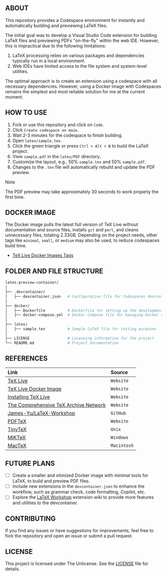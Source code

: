 ## ABOUT

This repository provides a Codespace environment for instantly and automatically building and previewing LaTeX files.

The initial goal was to develop a Visual Studio Code extension for building LaTeX files and previewing PDFs "on-the-fly" within the web IDE. However, this is impractical due to the following limitations:

1. LaTeX processing relies on various packages and dependencies typically run in a local environment.
2. Web IDEs have limited access to the file system and system-level utilities.

The optimal approach is to create an extension using a codespace with all necessary dependencies. However, using a Docker image with Codespaces remains the simplest and most reliable solution for me at the current moment.

## HOW TO USE

1. Fork or use this repository and click on `Code`.
2. Click `Create codespace on main`.
3. Wait 2-3 minutes for the codespace to finish building.
4. Open `latex/sample.tex`.
5. Click the green triangle or press `Ctrl + Alt + B` to build the LaTeX project.
6. View `sample.pdf` in the `latex/PDF` directory.
7. Customize the layout, e.g., 50% `sample.tex` and 50% `sample.pdf`.
8. Changes to the `.tex` file will automatically rebuild and update the PDF preview.

> [!NOTE]
> The PDF preview may take approximately 30 seconds to work properly the first time.

## DOCKER IMAGE

The Docker image pulls the latest full version of TeX Live without documentation and source files, installs `git` and `perl`, and cleans unnecessary files, totaling 2.33GB. Depending on the project needs, other tags like `minimal`, `small`, or `medium` may also be used, to reduce codespaces build time.

- [TeX Live Docker Images Tags](https://hub.docker.com/r/texlive/texlive/tags)

## FOLDER AND FILE STRUCTURE

```bash
latex-preview-container/
│
├── .devcontainer/
│   ├── devcontainer.json   # Configuration file for Codespaces devcontainer
│
├── docker/
│   ├── Dockerfile          # Dockerfile for setting up the development environment
│   ├── docker-compose.yml  # Docker Compose file for managing Docker containers
│
├── latex/
│   ├── sample.tex          # Sample LaTeX file for testing purposes
│
├── LICENSE                 # Licensing information for the project
└── README.md               # Project documentation
```

## REFERENCES

| Link | Source |
| :--  | :----- |
| [TeX Live](https://tug.org/texlive) | `Website` |
| [TeX Live Docker Image](https://hub.docker.com/r/texlive/texlive) | `Website` |
| [Installing TeX Live](https://tug.org/texlive/acquire-netinstall.html) | `Website` |
| [The Comprehensive TeX Archive Network](https://www.ctan.org/) | `Website` |
| [James-Yu/LaTeX-Workshop](https://github.com/James-Yu/LaTeX-Workshop) | `GitHub` |
| [PDFTeX](https://www.tug.org/applications/pdftex/) | `Website` |
| [TinyTeX](https://yihui.org/tinytex/) | `Unix` |
| [MiKTeX](https://miktex.org/) | `Windows` |
| [MacTeX](https://tug.org/mactex/) | `Macintosh` |

## FUTURE PLANS

- [ ] Create a smaller and otimized Docker image with minimal tools for LaTeX, to build and preview PDF files.
- [ ] Include new extensions in the `devcontainer.json` to enhance the workflow, such as grammar check, code formatting, Copilot, etc.
- [ ] Explore the [LaTeX Workshop](https://github.com/James-Yu/LaTeX-Workshop/wiki) extension wiki to provide more features and utilities to the devcontainer.

## CONTRIBUTING

If you find any issues or have suggestions for improvements, feel free to fork the repository and open an issue or submit a pull request.

## LICENSE

This project is licensed under The Unlicense. See the [LICENSE](https://github.com/jotavare/latex-preview-container/blob/main/LICENSE) file for details.
